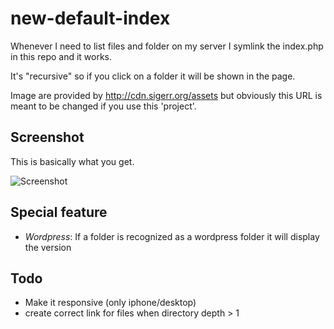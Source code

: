 new-default-index
=================

Whenever I need to list files and folder on my server I symlink the index.php in this repo and it works.

It's "recursive" so if you click on a folder it will be shown in the page.

Image are provided by http://cdn.sigerr.org/assets but obviously this URL is meant to be changed if you use this 'project'.

## Screenshot

This is basically what you get.

![Screenshot](http://cdn.sigerr.org/demo-index-php-728.png)

## Special feature

- *Wordpress*: If a folder is recognized as a wordpress folder it will display the version

## Todo

- Make it responsive (only iphone/desktop)
- create correct link for files when directory depth > 1
